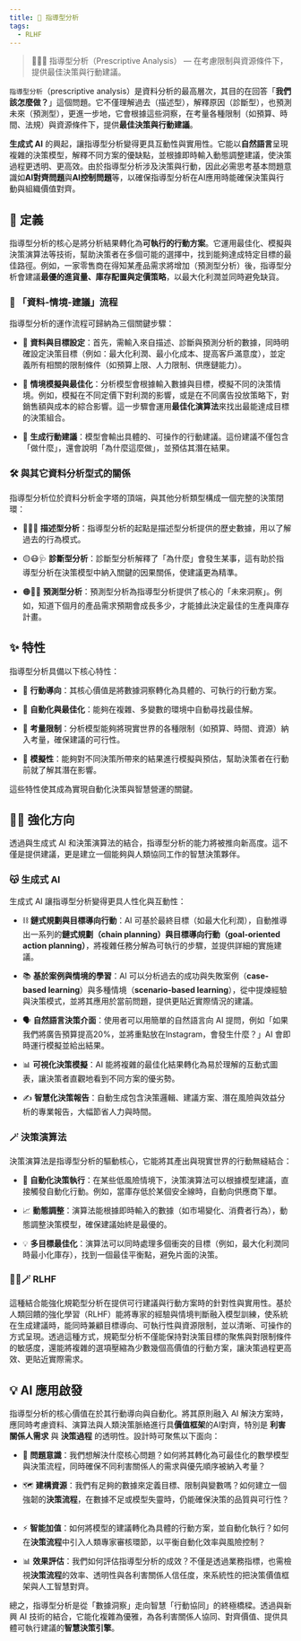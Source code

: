 ```yaml
---
title: 🔴 指導型分析
tags:
  - RLHF
---
```

> 🔴🧐🧭 指導型分析（Prescriptive Analysis） — 在考慮限制與資源條件下，提供最佳決策與行動建議。 
> 
`指導型分析`（prescriptive analysis）是資料分析的最高層次，其目的在回答「**我們該怎麼做？**」這個問題。它不僅理解過去（描述型），解釋原因（診斷型），也預測未來（預測型），更進一步地，它會根據這些洞察，在考量各種限制（如預算、時間、法規）與資源條件下，提供**最佳決策與行動建議**。

**生成式 AI** 的興起，讓指導型分析變得更具互動性與實用性。它能以**自然語言**呈現複雜的決策模型，解釋不同方案的優缺點，並根據即時輸入動態調整建議，使決策過程更透明、更高效。由於指導型分析涉及決策與行動，因此必需思考基本問題意識如**AI對齊問題**與**AI控制問題**等，以確保指導型分析在AI應用時能確保決策與行動與組織價值對齊。

## 🔴 定義

指導型分析的核心是將分析結果轉化為**可執行的行動方案**。它運用最佳化、模擬與決策演算法等技術，幫助決策者在多個可能的選擇中，找到能夠達成特定目標的最佳路徑。例如，一家零售商在得知某產品需求將增加（預測型分析）後，指導型分析會建議**最優的進貨量、庫存配置與定價策略**，以最大化利潤並同時避免缺貨。

### 🔁 「資料-情境-建議」流程

指導型分析的運作流程可歸納為三個關鍵步驟：

- 💾 **資料與目標設定**：首先，需輸入來自描述、診斷與預測分析的數據，同時明確設定決策目標（例如：最大化利潤、最小化成本、提高客戶滿意度），並定義所有相關的限制條件（如預算上限、人力限制、供應鏈能力）。
    
- 🧠 **情境模擬與最佳化**：分析模型會根據輸入數據與目標，模擬不同的決策情境。例如，模擬在不同定價下對利潤的影響，或是在不同廣告投放策略下，對銷售額與成本的綜合影響。這一步驟會運用**最佳化演算法**來找出最能達成目標的決策組合。
    
- 🧭 **生成行動建議**：模型會輸出具體的、可操作的行動建議。這份建議不僅包含「做什麼」，還會說明「為什麼這麼做」，並預估其潛在結果。
    

### 🛠 與其它資料分析型式的關係

指導型分析位於資料分析金字塔的頂端，與其他分析類型構成一個完整的決策閉環：

- 🔵🤓📘 **描述型分析**：指導型分析的起點是描述型分析提供的歷史數據，用以了解過去的行為模式。
    
- 🟡😷🩺 **診斷型分析**：診斷型分析解釋了「為什麼」會發生某事，這有助於指導型分析在決策模型中納入關鍵的因果關係，使建議更為精準。
    
- 🟠🤠🔮 **預測型分析**：預測型分析為指導型分析提供了核心的「未來洞察」。例如，知道下個月的產品需求預期會成長多少，才能據此決定最佳的生產與庫存計畫。

## ✨ 特性

指導型分析具備以下核心特性：

- 🚀 **行動導向**：其核心價值是將數據洞察轉化為具體的、可執行的行動方案。
    
- 🤖 **自動化與最佳化**：能夠在複雜、多變數的環境中自動尋找最佳解。
    
- 🚧 **考量限制**：分析模型能夠將現實世界的各種限制（如預算、時間、資源）納入考量，確保建議的可行性。
    
- 🔮 **模擬性**：能夠對不同決策所帶來的結果進行模擬與預估，幫助決策者在行動前就了解其潛在影響。
    

這些特性使其成為實現自動化決策與智慧營運的關鍵。

## 🧐🧭 強化方向

透過與生成式 AI 和決策演算法的結合，指導型分析的能力將被推向新高度。這不僅是提供建議，更是建立一個能夠與人類協同工作的智慧決策夥伴。

### 😽 生成式 AI

生成式 AI 讓指導型分析變得更具人性化與互動性：

- ⛓️ **鏈式規劃與目標導向行動**：AI 可基於最終目標（如最大化利潤），自動推導出一系列的**鏈式規劃（chain planning）**與**目標導向行動（goal-oriented action planning）**，將複雜任務分解為可執行的步驟，並提供詳細的實施建議。
    
- 📚 **基於案例與情境的學習**：AI 可以分析過去的成功與失敗案例（**case-based learning**）與多種情境（**scenario-based learning**），從中提煉經驗與決策模式，並將其應用於當前問題，提供更貼近實際情況的建議。

- 🗣️ **自然語言決策介面**：使用者可以用簡單的自然語言向 AI 提問，例如「如果我們將廣告預算提高20%，並將重點放在Instagram，會發生什麼？」AI 會即時運行模擬並給出結果。
    
- 📊 **可視化決策模擬**：AI 能將複雜的最佳化結果轉化為易於理解的互動式圖表，讓決策者直觀地看到不同方案的優劣勢。
    
- ✍️ **智慧化決策報告**：自動生成包含決策邏輯、建議方案、潛在風險與效益分析的專業報告，大幅節省人力與時間。
    

### 🪄 決策演算法

決策演算法是指導型分析的驅動核心，它能將其產出與現實世界的行動無縫結合：

- 🤖 **自動化決策執行**：在某些低風險情境下，決策演算法可以根據模型建議，直接觸發自動化行動。例如，當庫存低於某個安全線時，自動向供應商下單。
    
- 📈 **動態調整**：演算法能根據即時輸入的數據（如市場變化、消費者行為），動態調整決策模型，確保建議始終是最優的。
    
- 💡 **多目標最佳化**：演算法可以同時處理多個衝突的目標（例如，最大化利潤同時最小化庫存），找到一個最佳平衡點，避免片面的決策。
    

### 🔁😽🪄 RLHF

這種結合能強化規範型分析在提供可行建議與行動方案時的針對性與實用性。基於人類回饋的強化學習（RLHF）能將專家的經驗與情境判斷融入模型訓練，使系統在生成建議時，能同時兼顧目標導向、可執行性與資源限制，並以清晰、可操作的方式呈現。透過這種方式，規範型分析不僅能保持對決策目標的聚焦與對限制條件的敏感度，還能將複雜的選項壓縮為少數幾個高價值的行動方案，讓決策過程更高效、更貼近實際需求。

## 💡 AI 應用啟發

指導型分析的核心價值在於其行動導向與自動化。將其原則融入 AI 解決方案時，應同時考慮資料、演算法與人類決策脈絡進行具**價值框架**的AI對齊，特別是 **利害關係人需求** 與 **決策過程** 的透明性。設計時可聚焦以下面向：

- 🎯 **問題意識**：我們想解決什麼核心問題？如何將其轉化為可最佳化的數學模型與決策流程，同時確保不同利害關係人的需求與優先順序被納入考量？
    
- 🗺️ **建構資源**：我們有足夠的數據來定義目標、限制與變數嗎？如何建立一個強韌的**決策流程**，在數據不足或模型失靈時，仍能確保決策的品質與可行性？    
    
- ⚡ **智能加值**：如何將模型的建議轉化為具體的行動方案，並自動化執行？如何在**決策流程**中引入人類專家審核環節，以平衡自動化效率與風險控制？    
    
- 📊 **效果評估**：我們如何評估指導型分析的成效？不僅是透過業務指標，也需檢視**決策流程**的效率、透明性與各利害關係人信任度，來系統性的把決策價值框架與人工智慧對齊。 

總之，指導型分析是從「數據洞察」走向智慧「行動協同」的終極橋樑。透過與新興 AI 技術的結合，它能化複雜為優雅，為各利害關係人協同、對齊價值、提供具體可執行建議的**智慧決策引擎**。